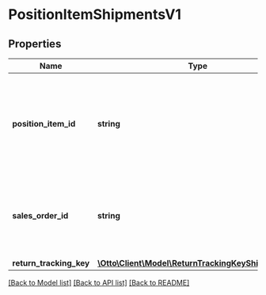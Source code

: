 # PositionItemShipmentsV1

## Properties
Name | Type | Description | Notes
------------ | ------------- | ------------- | -------------
**position_item_id** | **string** | The ID of a position item of the sales order from the OTTO Market, as defined in the Order API. | 
**sales_order_id** | **string** | The ID of the sales order from the OTTO Market, as defined in the Order API. | 
**return_tracking_key** | [**\Otto\Client\Model\ReturnTrackingKeyShipmentsV1**](ReturnTrackingKeyShipmentsV1.md) |  | 

[[Back to Model list]](../../README.md#documentation-for-models) [[Back to API list]](../../README.md#documentation-for-api-endpoints) [[Back to README]](../../README.md)

